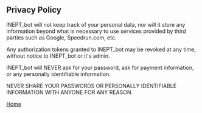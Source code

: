 ## Privacy Policy

INEPT_bot will not keep track of your personal data, nor will it store any information beyond what is necessary 
to use services provided by third parties such as Google, Speedrun.com, etc.

Any authorization tokens granted to INEPT_bot may be revoked at any time, without notice to INEPT_bot or it's admin.

INEPT_bot will NEVER ask for your password, ask for payment information, or any personally identifiable information.

NEVER SHARE YOUR PASSWORDS OR PERSONALLY IDENTIFIABLE INFORMATION WITH ANYONE FOR ANY REASON.

[Home](/INEPT_bot/)
